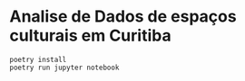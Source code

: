 # Analise de Dados de espaços culturais em Curitiba

```
poetry install
poetry run jupyter notebook
```